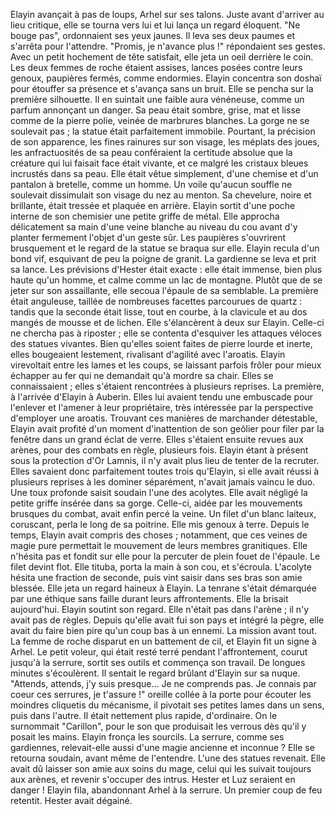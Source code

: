 


Elayin avançait à pas de loups, Arhel sur ses talons. Juste avant d'arriver au lieu critique, elle se tourna vers lui et lui lança un regard éloquent.
"Ne bouge pas", ordonnaient ses yeux jaunes.
Il leva ses deux paumes et s'arrêta pour l'attendre.
"Promis, je n'avance plus !" répondaient ses gestes. Avec un petit hochement de tête satisfait, elle jeta un oeil derrière le coin.
Les deux femmes de roche étaient assises, lances posées contre leurs genoux, paupières fermés, comme endormies.
Elayin concentra son doshaï pour étouffer sa présence et s'avança sans un bruit. Elle se pencha sur la première silhouette. Il en suintait une faible aura vénéneuse, comme un parfum annonçant un danger. Sa peau était sombre, grise, mat et lisse comme de la pierre polie, veinée de marbrures blanches.
La gorge ne se soulevait pas ; la statue était parfaitement immobile. Pourtant, la précision de son apparence, les fines rainures sur son visage, les méplats des joues, les anfractuosités de sa peau conféraient la certitude absolue que la créature qui lui faisait face était vivante, et ce malgré les cristaux bleues incrustés dans sa peau. Elle était vêtue simplement, d'une chemise et d'un pantalon à bretelle, comme un homme. Un voile qu'aucun souffle ne soulevait dissimulait son visage du nez au menton. Sa chevelure, noire et brillante, était tressée et plaquée en arrière. Elayin sortit d'une poche interne de son chemisier une petite griffe de métal. Elle approcha délicatement sa main d'une veine blanche au niveau du cou avant d'y planter fermement l'objet d'un geste sûr.
Les paupières s'ouvrirent brusquement et le regard de la statue se braqua sur elle. Elayin recula d'un bond vif, esquivant de peu la poigne de granit. La gardienne se leva et prit sa lance. Les prévisions d'Hester était exacte : elle était immense, bien plus haute qu'un homme, et calme comme un lac de montagne.
Plutôt que de se jeter sur son assaillante, elle secoua l'épaule de sa semblable. La première était anguleuse, taillée de nombreuses facettes parcourues de quartz : tandis que la seconde était lisse, tout en courbe, à la clavicule et au dos mangés de mousse et de lichen.
Elle s'élancèrent à deux sur Elayin.
Celle-ci ne chercha pas à riposter ; elle se contenta d'esquiver les attaques véloces des statues vivantes. Bien qu'elles soient faites de pierre lourde et inerte, elles bougeaient lestement, rivalisant d'agilité avec l'aroatis. Elayin virevoltait entre les lames et les coups, se laissant parfois frôler pour mieux échapper au fer qui ne demandait qu'à mordre sa chair. Elles se connaissaient ; elles s'étaient rencontrées à plusieurs reprises.
La première, à l'arrivée d'Elayin à Auberin. Elles lui avaient tendu une embuscade pour l'enlever et l'amener à leur propriétaire, très intéressée par la perspective d'employer une aroatis. Trouvant ces manières de marchander détestable, Elayin avait profité d'un moment d'inattention de son geôlier pour filer par la fenêtre dans un grand éclat de verre. Elles s'étaient ensuite revues aux arènes, pour des combats en règle, plusieurs fois. Elayin étant à présent sous la protection d'Or Lamnis, il n'y avait plus lieu de tenter de la recruter. Elles savaient donc parfaitement toutes trois qu'Elayin, si elle avait réussi à plusieurs reprises à les dominer séparément, n'avait jamais vaincu le duo.
Une toux profonde saisit soudain l'une des acolytes. Elle avait négligé la petite griffe insérée dans sa gorge. Celle-ci, aidée par les mouvements brusques du combat, avait enfin percé la veine. Un filet d'un blanc laiteux, coruscant, perla le long de sa poitrine. Elle mis genoux à terre. Depuis le temps, Elayin avait compris des choses ; notamment, que ces veines de magie pure permettait le mouvement de leurs membres granitiques. Elle n'hésita pas et fondit sur elle pour la percuter de plein fouet de l'épaule. Le filet devint flot. Elle tituba, porta la main à son cou, et s'écroula. L'acolyte hésita une fraction de seconde, puis vint saisir dans ses bras son amie blessée. Elle jeta un regard haineux à Elayin. La tenrane s'était démarquée par une éthique sans faille durant leurs affrontements. Elle la brisait aujourd'hui. Elayin soutint son regard. Elle n'était pas dans l'arène ; il n'y avait pas de règles. Depuis qu'elle avait fui son pays et intégré la pègre, elle avait du faire bien pire qu'un coup bas à un ennemi. La mission avant tout. La femme de roche disparut en un battement de cil, et Elayin fit un signe à Arhel. Le petit voleur, qui était resté terré pendant l'affrontement, courut jusqu'à la serrure, sortit ses outils et commença son travail.
De longues minutes s'écoulèrent. Il sentait le regard brûlant d'Elayin sur sa nuque.
"Attends, attends, j'y suis presque... Je ne comprends pas. Je connais par coeur ces serrures, je t'assure !" oreille collée à la porte pour écouter les moindres cliquetis du mécanisme, il pivotait ses petites lames dans un sens, puis dans l'autre. Il était nettement plus rapide, d'ordinaire. On le surnommait "Carillon", pour le son que produisait les verrous dès qu'il y posait les mains. Elayin fronça les sourcils. La serrure, comme ses gardiennes, relevait-elle aussi d'une magie ancienne et inconnue ?
Elle se retourna soudain, avant même de l'entendre. L'une des statues revenait. Elle avait dû laisser son amie aux soins du mage, celui qui les suivait toujours aux arènes, et revenir s'occuper des intrus. Hester et Luz seraient en danger ! Elayin fila, abandonnant Arhel à la serrure. Un premier coup de feu retentit. Hester avait dégainé.
